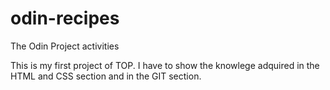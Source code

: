 # odin-recipes
The Odin Project activities

This is my first project of TOP. I have to show the knowlege adquired in the HTML and CSS section and in the GIT section.
